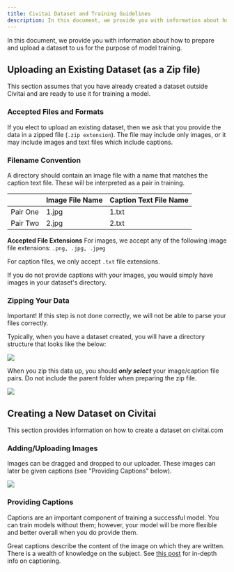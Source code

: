```yaml
---
title: Civitai Dataset and Training Guidelines
description: In this document, we provide you with information about how to prepare and upload a dataset to us for the purpose of model training. 
---
```


In this document, we provide you with information about how to prepare and upload a dataset to us for the purpose of model training.

## Uploading an Existing Dataset (as a Zip file)
This section assumes that you have already created a dataset outside Civitai and are ready to use it for training a model.

### Accepted Files and Formats
If you elect to upload an existing dataset, then we ask that you provide the data in a zipped file (`.zip extension`). The file may include only images, or it may include images and text files which include captions. 

### Filename Convention
A directory should contain an image file with a name that matches the caption text file. These will be interpreted as a pair in training.

|          | Image File Name | Caption Text File Name |
|----------|-----------------|------------------------|
| Pair One | 1.jpg           | 1.txt                  |
| Pair Two | 2.jpg           | 2.txt                  |

**Accepted File Extensions**
For images, we accept any of the following image file extensions: `.png, .jpg, .jpeg`

For caption files, we only accept `.txt` file extensions. 

If you do not provide captions with your images, you would simply have images in your dataset's directory.

### Zipping Your Data
Important! If this step is not done correctly, we will not be able to parse your files correctly.

Typically, when you have a dataset created, you will have a directory structure that looks like the below:

![](https://hackmd.io/_uploads/r1iu09Tn3.png)

When you zip this data up, you should ***only select*** your image/caption file pairs. Do not include the parent folder when preparing the zip file.

![](https://hackmd.io/_uploads/SyCpo-ea2.png)



## Creating a New Dataset on Civitai
This section provides information on how to create a dataset on civitai.com

### Adding/Uploading Images
Images can be dragged and dropped to our uploader. These images can later be given captions (see "Providing Captions" below).

![](https://hackmd.io/_uploads/ByQwai8Th.png)


### Providing Captions
Captions are an important component of training a successful model. You can train models without them; however, your model will be more flexible and better overall when you do provide them. 

Great captions describe the content of the image on which they are written. There is a wealth of knowledge on the subject. See [this post](https://www.reddit.com/r/StableDiffusion/comments/118spz6/captioning_datasets_for_training_purposes) for in-depth info on captioning. 
